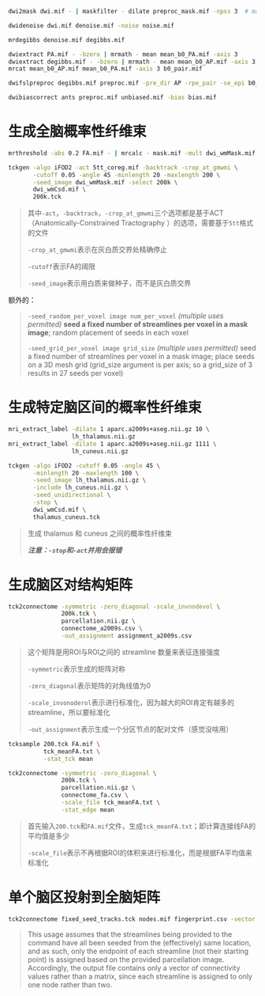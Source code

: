 ```bash
dwi2mask dwi.mif - | maskfilter - dilate preproc_mask.mif -npss 3  # maskfilter里的dilate会将mask往外扩张，确保能够包含所有的大脑组织，往外扩张3个体素，就是npss设置的数值

dwidenoise dwi.mif denoise.mif -noise noise.mif

mrdegibbs denoise.mif degibbs.mif

dwiextract PA.mif - -bzero | mrmath - mean mean_b0_PA.mif -axis 3
dwiextract degibbs.mif - -bzero | mrmath - mean mean_b0_AP.mif -axis 3
mrcat mean_b0_AP.mif mean_b0_PA.mif -axis 3 b0_pair.mif

dwifslpreproc degibbs.mif preproc.mif -pre_dir AP -rpe_pair -se_epi b0_pair.mif -eddy_options " --slm=linear --data_is_shelled --niter=5"  # --niter=5表示迭代5次

dwibiascorrect ants preproc.mif unbiased.mif -bias bias.mif
```

# 生成全脑概率性纤维束

```bash
mrthreshold -abs 0.2 FA.mif - | mrcalc - mask.mif -mult dwi_wmMask.mif

tckgen -algo iFOD2 -act 5tt_coreg.mif -backtrack -crop_at_gmwmi \
       -cutoff 0.05 -angle 45 -minlength 20 -maxlength 200 \
       -seed_image dwi_wmMask.mif -select 200k \
       dwi_wmCsd.mif \
       200k.tck
```

> 其中`-act`，`-backtrack`，`-crop_at_gmwmi`三个选项都是基于ACT（Anatomically-Constrained Tractography ）的选项，需要基于`5tt`格式的文件
>
> `-crop_at_gmwmi`表示在灰白质交界处精确停止
>
> `-cutoff`表示FA的阈限
>
> `-seed_image`表示用白质来做种子，而不是灰白质交界

额外的：

> `-seed_random_per_voxel image num_per_voxel` *(multiple uses permitted)* **seed a fixed number of streamlines per voxel in a mask image**; random placement of seeds in each voxel
>
> `-seed_grid_per_voxel image grid_size` *(multiple uses permitted)* seed a fixed number of streamlines per voxel in a mask image; place seeds on a 3D mesh grid (grid_size argument is per axis; so a grid_size of 3 results in 27 seeds per voxel)

# 生成特定脑区间的概率性纤维束

```bash
mri_extract_label -dilate 1 aparc.a2009s+aseg.nii.gz 10 \
                  lh_thalamus.nii.gz
mri_extract_label -dilate 1 aparc.a2009s+aseg.nii.gz 1111 \
                  lh_cuneus.nii.gz

tckgen -algo iFOD2 -cutoff 0.05 -angle 45 \
       -minlength 20 -maxlength 100 \
       -seed_image lh_thalamus.nii.gz \
       -include lh_cuneus.nii.gz \
       -seed_unidirectional \
       -stop \
       dwi_wmCsd.mif \
       thalamus_cuneus.tck
```

> 生成 thalamus 和 cuneus 之间的概率性纤维束
>
> ***注意：`-stop`和`-act`并用会报错***

# 生成脑区对结构矩阵

```bash
tck2connectome -symmetric -zero_diagonal -scale_invnodevol \
               200k.tck \
               parcellation.nii.gz \
               connectome_a2009s.csv \
               -out_assignment assignment_a2009s.csv
```

>这个矩阵是用ROI与ROI之间的 streamline 数量来表征连接强度
>
>`-symmetric`表示生成的矩阵对称
>
>`-zero_diagonal`表示矩阵的对角线值为0
>
>`-scale_invonoderol`表示进行标准化，因为越大的ROI肯定有越多的streamline，所以要标准化
>
>`-out_assignment`表示生成一个分区节点的配对文件（感觉没啥用）

```bash
tcksample 200.tck FA.mif \
          tck_meanFA.txt \
          -stat_tck mean

tck2connectome -symmetric -zero_diagonal \
               200k.tck \
               parcellation.nii.gz \
               connectome_fa.csv \
               -scale_file tck_meanFA.txt \
               -stat_edge mean
```

> 首先输入`200.tck`和`FA.mif`文件，生成`tck_meanFA.txt`；即计算连接线FA的平均值是多少
>
> `-scale_file`表示不再根据ROI的体积来进行标准化，而是根据FA平均值来标准化

# 单个脑区投射到全脑矩阵

```bash
tck2connectome fixed_seed_tracks.tck nodes.mif fingerprint.csv -vector
```

> This usage assumes that the streamlines being provided to the command have all been seeded from the (effectively) same location, and as such, only the endpoint of each streamline (not their starting point) is assigned based on the provided parcellation image. Accordingly, the output file contains only a vector of connectivity values rather than a matrix, since each streamline is assigned to only one node rather than two.

